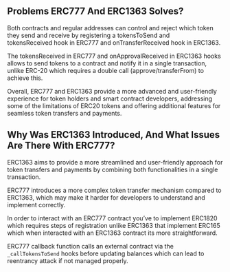 ## Problems ERC777 And ERC1363 Solves?

Both contracts and regular addresses can control and reject which token they send and receive by registering a tokensToSend and tokensReceived hook in ERC777 and onTransferReceived hook in ERC1363.

The tokensReceived in ERC777 and onApprovalReceived in ERC1363 hooks allows to send tokens to a contract and notify it in a single transaction, unlike ERC-20 which requires a double call (approve/transferFrom) to achieve this.

Overall, ERC777 and ERC1363 provide a more advanced and user-friendly experience for token holders and smart contract developers, addressing some of the limitations of ERC20 tokens and offering additional features for seamless token transfers and payments.

## Why Was ERC1363 Introduced, And What Issues Are There With ERC777?

ERC1363 aims to provide a more streamlined and user-friendly approach for token transfers and payments by combining both functionalities in a single transaction.

ERC777 introduces a more complex token transfer mechanism compared to ERC1363, which may make it harder for developers to understand and implement correctly.

In order to interact with an ERC777 contract you’ve to implement ERC1820 which requires steps of registration unlike ERC1363 that implement ERC165 which when interacted with an ERC1363 contract its more straightforward.

ERC777 callback function calls an external contract via the `_callTokensToSend` hooks before updating balances which can lead to reentrancy attack if not managed properly.
